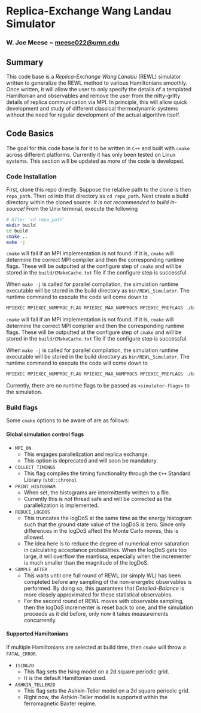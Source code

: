 # Replica-Exchange Wang Landau Simulator
### W. Joe Meese ~ meese022@umn.edu

## Summary 
This code base is a _Replica-Exchange Wang Landau_ (REWL) simulator written to generalize the REWL method to various Hamiltonians smoothly. Once written, it will allow the user to only specify the details of a templated Hamiltonian and observables and remove the user from the nitty-gritty details of replica communication via MPI. In principle, this will allow quick development and study of different classical thermodynamic systems without the need for regular development of the
actual algorithm itself.

## Code Basics
The goal for this code base is for it to be written in `C++` and built with `cmake` across different platforms. Currently it has only been tested on Linux systems. This section will be updated as more of the code is developed.

### Code Installation
First, clone this repo directly. Suppose the relative path to the clone is then `repo_path`. Then `cd` into that directory as `cd repo_path`. Next create a build directory within the cloned source. _It is not recommended to build in-source!_ From the Unix terminal, execute the following
```bash 
# After 'cd repo_path'
mkdir build
cd build
cmake ..
make -j 
```
`cmake` will fail if an MPI implementation is not found. If it is, `cmake` will determine the correct MPI compiler and then the corresponding runtime flags. These will be outputted at the configure step of `cmake` and will be stored in the `build/CMakeCache.txt` file if the configure step is successful. 

When `make -j` is called for parallel compilation, the simulation runtime executable will be stored in the build directory as `bin/REWL_Simulator`. The runtime command to execute the code will come down to
```bash
MPIEXEC MPIEXEC_NUMPROC_FLAG MPIEXEC_MAX_NUMPROCS MPIEXEC_PREFLAGS ./bin/REWL_Simulator MPIEXEC_POSTFLAGS <simulator-flags>
```
`cmake` will fail if an MPI implementation is not found. If it is, `cmake` will determine the correct MPI compiler and then the corresponding runtime flags. These will be outputted at the configure step of `cmake` and will be stored in the `build/CMakeCache.txt` file if the configure step is successful. 

When `make -j` is called for parallel compilation, the simulation runtime executable will be stored in the build directory as `bin/REWL_Simulator`. The runtime command to execute the code will come down to
```bash
MPIEXEC MPIEXEC_NUMPROC_FLAG MPIEXEC_MAX_NUMPROCS MPIEXEC_PREFLAGS ./bin/REWL_Simulator MPIEXEC_POSTFLAGS <simulator-flags>
```
Currently, there are no runtime flags to be passed as `<simulator-flags>` to the simulation.

### Build flags
Some `cmake` options to be aware of are as follows:

#### Global simulation control flags
* `MPI_ON`
    * This engages parallelization and replica exchange. 
    * This option is deprecated and will soon be mandatory.
* `COLLECT_TIMINGS`
    * This flag compiles the timing functionality through the `C++` Standard Library (`std::chrono`).
* `PRINT_HISTOGRAM`
    * When set, the histograms are intermittently written to a file.
    * Currently this is _not_ thread safe and will be corrected as the parallelization is implemented.
* `REDUCE_LOGDOS`
    * This truncates the logDoS at the same time as the energy histogram such that the ground state value of the logDoS is zero. Since only differences in the logDoS affect the Monte Carlo moves, this is allowed.
    * The idea here is to reduce the degree of numerical error saturation in calculating acceptance probabilities. When the logDoS gets too large, it will overflow the mantissa, especially when the incrementer is much smaller than the magnitude of the logDoS.
* `SAMPLE_AFTER`
    * This waits until one full round of REWL (or simply WL) has been completed before any sampling of the non-energetic observables is performed. By doing so, this guarantees that _Detailed-Balance_ is more closely approximated for these statistical observables.
    * For the second round of REWL moves with observable sampling, then the logDoS incrementer is reset back to one, and the simulation proceeds as it did before, only now it takes measurements concurrently.

#### Supported Hamiltonians
If multiple Hamiltonians are selected at build time, then `cmake` will throw a `FATAL_ERROR`.
* `ISING2D`
    * This flag sets the Ising model on a 2d square periodic grid.
    * It is the default Hamiltonian used.
* `ASHKIN_TELLER2D`
    * This flag sets the Ashkin-Teller model on a 2d square periodic grid.
    * Right now, the Ashkin-Teller model is supported within the ferromagnetic Baxter regime. 
